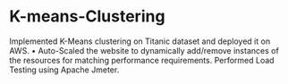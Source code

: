 # K-means-Clustering
Implemented K-Means clustering on Titanic dataset and deployed it on AWS. • Auto-Scaled the website to dynamically add/remove instances of the resources for matching performance requirements. Performed Load Testing using Apache Jmeter.
